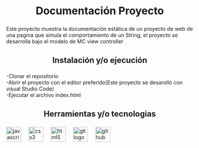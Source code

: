 <h1 align="center">Documentación Proyecto</h1>

###

<p align="left">Este proyecto muestra la documentación estática de un proyecto de web de una pagina que simula el comportamiento de un  String, el proyecto se desarrolla bajo el modelo de MC view controller</p>

###

<h2 align="center">Instalación y/o ejecución</h2>

###

<p align="left">-Clonar el repositorio<br>-Abrir el proyecto con el editor preferido(Este proyecto se desarolló con visual Studio Code)<br>-Ejecutar el archivo index.html</p>

###

<h2 align="center">Herramientas y/o tecnologias</h2>

###

<div align="left">
  <img src="https://img.shields.io/badge/JavaScript-F7DF1E?logo=javascript&logoColor=black&style=for-the-badge" height="40" alt="javascript logo"  />
  <img width="12" />
  <img src="https://img.shields.io/badge/CSS3-1572B6?logo=css3&logoColor=white&style=for-the-badge" height="40" alt="css3 logo"  />
  <img width="12" />
  <img src="https://img.shields.io/badge/HTML5-E34F26?logo=html5&logoColor=white&style=for-the-badge" height="40" alt="html5 logo"  />
  <img width="12" />
  <img src="https://img.shields.io/badge/Git-F05032?logo=git&logoColor=white&style=for-the-badge" height="40" alt="git logo"  />
  <img width="12" />
  <img src="https://img.shields.io/badge/GitHub-181717?logo=github&logoColor=white&style=for-the-badge" height="40" alt="github logo"  />
</div>

###